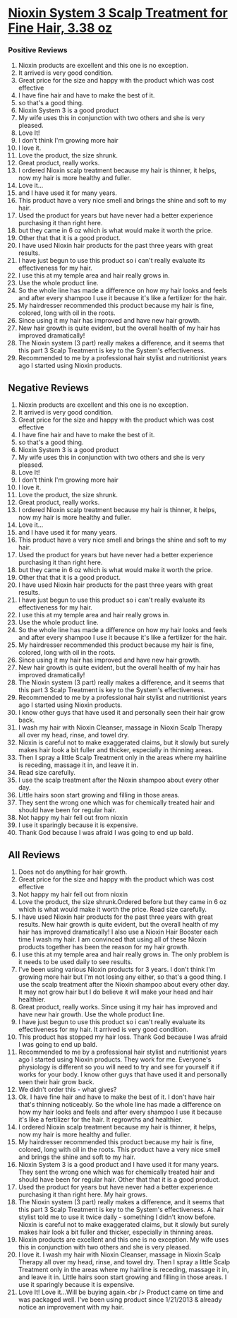 # [Nioxin System 3 Scalp Treatment for Fine Hair, 3.38 oz](https://products.checkmycream.com/products/Nioxin-System-3-Scalp-Treatment-for-Fine-Hair-3.38-oz.html)

### Positive Reviews

<ol>
      <li>Nioxin products are excellent and this one is no exception.  </li>
      <li>It arrived is very good condition.</li>
      <li>Great price for the size and happy with the product which was cost effective</li>
      <li>I have fine hair and have to make the best of it.</li>
      <li>so that&#x27;s a good thing.</li>
      <li>Nioxin System 3 is a good product</li>
      <li>My wife uses this in conjunction with two others and she is very pleased.</li>
      <li>Love It!</li>
      <li>I don&#x27;t think I&#x27;m growing more hair</li>
      <li>I love it.  </li>
      <li>Love the product, the size shrunk.</li>
      <li>Great product,  really works.</li>
      <li>I ordered Nioxin scalp treatment because my hair is thinner, it helps, now my hair is more healthy and fuller.</li>
      <li>Love it...</li>
      <li>and I have used it for many years.</li>
      <li>This product have a very nice smell and brings the shine and soft to my hair.</li>
      <li>Used the product for years but have never had a better experience purchasing it than right here.  </li>
      <li>but they came in 6 oz which is what would make it worth the price.</li>
      <li>Other that that it is a good product.</li>
      <li>I have used Nioxin hair products for the past three years with great results.  </li>
      <li>I have just begun to use this product so i can&#x27;t really evaluate its effectiveness for my hair.  </li>
      <li>I use this at my temple area and hair really grows in.  </li>
      <li>Use the whole product line.</li>
      <li>So the whole line has made a difference on how my hair looks and feels and after every shampoo I use it because it&#x27;s like a fertilizer for the hair.</li>
      <li>My hairdresser recommended this product because my hair is fine, colored, long with oil in the roots.</li>
      <li>Since using it my hair has improved and have new hair growth.</li>
      <li>New hair growth is quite evident, but the overall health of my hair has improved dramatically!</li>
      <li>The Nioxin system (3 part) really makes a difference, and it seems that this part 3 Scalp Treatment is key to the System&#x27;s effectiveness.  </li>
      <li>Recommended to me by a professional hair stylist and nutritionist years ago I started using Nioxin products.</li>
</ol>


<h2>Negative Reviews</h2>
<ol>
<li> Nioxin products are excellent and this one is no exception.  </li>
<li> It arrived is very good condition.</li>
<li> Great price for the size and happy with the product which was cost effective</li>
<li> I have fine hair and have to make the best of it.</li>
<li> so that&#x27;s a good thing.</li>
<li> Nioxin System 3 is a good product</li>
<li> My wife uses this in conjunction with two others and she is very pleased.</li>
<li> Love It!</li>
<li> I don&#x27;t think I&#x27;m growing more hair</li>
<li> I love it.  </li>
<li> Love the product, the size shrunk.</li>
<li> Great product,  really works.</li>
<li> I ordered Nioxin scalp treatment because my hair is thinner, it helps, now my hair is more healthy and fuller.</li>
<li> Love it...</li>
<li> and I have used it for many years.</li>
<li> This product have a very nice smell and brings the shine and soft to my hair.</li>
<li> Used the product for years but have never had a better experience purchasing it than right here.  </li>
<li> but they came in 6 oz which is what would make it worth the price.</li>
<li> Other that that it is a good product.</li>
<li> I have used Nioxin hair products for the past three years with great results.  </li>
<li> I have just begun to use this product so i can&#x27;t really evaluate its effectiveness for my hair.  </li>
<li> I use this at my temple area and hair really grows in.  </li>
<li> Use the whole product line.</li>
<li> So the whole line has made a difference on how my hair looks and feels and after every shampoo I use it because it&#x27;s like a fertilizer for the hair.</li>
<li> My hairdresser recommended this product because my hair is fine, colored, long with oil in the roots.</li>
<li> Since using it my hair has improved and have new hair growth.</li>
<li> New hair growth is quite evident, but the overall health of my hair has improved dramatically!</li>
<li> The Nioxin system (3 part) really makes a difference, and it seems that this part 3 Scalp Treatment is key to the System&#x27;s effectiveness.  </li>
<li> Recommended to me by a professional hair stylist and nutritionist years ago I started using Nioxin products.</li>
<li> I know other guys that have used it and personally seen their hair grow back.</li>
<li> I wash my hair with Nioxin Cleanser, massage in Nioxin Scalp Therapy all over my head, rinse, and towel dry.  </li>
<li> Nioxin is careful not to make exaggerated claims, but it slowly but surely makes hair look a bit fuller and thicker, especially in thinning areas.</li>
<li> Then I spray a little Scalp Treatment only in the areas where my hairline is receding, massage it in, and leave it in.  </li>
<li> Read size carefully.</li>
<li> I use the scalp treatment after the Nioxin shampoo about every other day.</li>
<li> Little hairs soon start growing and filling in those areas.  </li>
<li> They sent the wrong one which was for chemically treated hair and should have been for regular hair.</li>
<li> Not happy my hair fell out from nioxin</li>
<li> I use it sparingly because it is expensive.</li>
<li> Thank God because I was afraid I was going to end up bald.</li>
</ol>

<h2>All Reviews</h2>

<ol>
    <li> Does not do anything for hair growth.</li>
    <li> Great price for the size and happy with the product which was cost effective</li>
    <li> Not happy my hair fell out from nioxin</li>
    <li> Love the product, the size shrunk.Ordered before but they came in 6 oz which is what would make it worth the price. Read size carefully.</li>
    <li> I have used Nioxin hair products for the past three years with great results.  New hair growth is quite evident, but the overall health of my hair has improved dramatically! I also use a Nioxin Hair Booster each time I wash my hair.  I am convinced that using all of these Nioxin products together has been the reason for my hair growth.</li>
    <li> I use this at my temple area and hair really grows in.  The only problem is it needs to be used daily to see results.</li>
    <li> I&#x27;ve been using various Nioxin products for 3 years. I don&#x27;t think I&#x27;m growing more hair but I&#x27;m not losing any either, so that&#x27;s a good thing. I use the scalp treatment after the Nioxin shampoo about every other day. It may not grow hair but I do believe it will make your head and hair healthier.</li>
    <li> Great product,  really works. Since using it my hair has improved and have new hair growth. Use the whole product line.</li>
    <li> I have just begun to use this product so i can&#x27;t really evaluate its effectiveness for my hair.  It arrived is very good condition.</li>
    <li> This product has stopped my hair loss. Thank God because I was afraid I was going to end up bald.</li>
    <li> Recommended to me by a professional hair stylist and nutritionist years ago I started using Nioxin products. They work for me. Everyone&#x27;s physiology is different so you will need to try and see for yourself it if works for your body. I know other guys that have used it and personally seen their hair grow back.</li>
    <li> We didn&#x27;t order this - what gives?</li>
    <li> Ok. I have fine hair and have to make the best of it. I don&#x27;t have hair that&#x27;s thinning noticeably. So the whole line has made a difference on how my hair looks and feels and after every shampoo I use it because it&#x27;s like a fertilizer for the hair. It regrowths and healthier.</li>
    <li> I ordered Nioxin scalp treatment because my hair is thinner, it helps, now my hair is more healthy and fuller.</li>
    <li> My hairdresser recommended this product because my hair is fine, colored, long with oil in the roots. This product have a very nice smell and brings the shine and soft to my hair.</li>
    <li> Nioxin System 3 is a good product and I have used it for many years. They sent the wrong one which was for chemically treated hair and should have been for regular hair. Other that that it is a good product.</li>
    <li> Used the product for years but have never had a better experience purchasing it than right here.  My hair grows.</li>
    <li> The Nioxin system (3 part) really makes a difference, and it seems that this part 3 Scalp Treatment is key to the System&#x27;s effectiveness.  A hair stylist told me to use it twice daily - something I didn&#x27;t know before.  Nioxin is careful not to make exaggerated claims, but it slowly but surely makes hair look a bit fuller and thicker, especially in thinning areas.</li>
    <li> Nioxin products are excellent and this one is no exception.  My wife uses this in conjunction with two others and she is very pleased.</li>
    <li> I love it.  I wash my hair with Nioxin Cleanser, massage in Nioxin Scalp Therapy all over my head, rinse, and towel dry.  Then I spray a little Scalp Treatment only in the areas where my hairline is receding, massage it in, and leave it in.  Little hairs soon start growing and filling in those areas.  I use it sparingly because it is expensive.</li>
    <li> Love It! Love it...Will be buying again.&lt;br /&gt; Product came on time  and was packaged well.  I&#x27;ve been using product since 1/21/2013 &amp; already notice an improvement with my hair.</li>
</ol>




